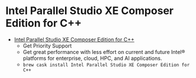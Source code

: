 # Intel Parallel Studio XE Composer Edition for C++
- [Intel Parallel Studio XE Composer Edition for C++](https://software.intel.com/en-us/parallel-studio-xe)
  -    Get Priority Support
  - Get great performance with less effort on current and future Intel® platforms for enterprise, cloud, HPC, and AI applications.
  - `brew cask install Intel Parallel Studio XE Composer Edition for C++`
